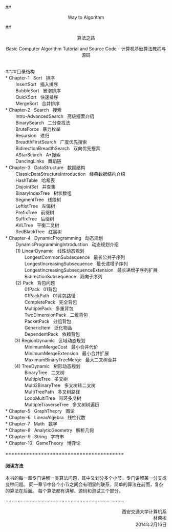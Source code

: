 ##<p align="center">Way to Algorithm</p>
##<p align="center">算法之路</p>
<p align="center">Basic Computer Algorithm Tutorial and Source Code - 计算机基础算法教程与源码</p>
</br>
####目录结构</br>
* Chapter-1 &nbsp; Sort &nbsp; 排序</br>
&emsp;&emsp; InsertSort &nbsp; 插入排序</br>
&emsp;&emsp; BubbleSort &nbsp; 冒泡排序</br>
&emsp;&emsp; QuickSort &nbsp; 快速排序</br>
&emsp;&emsp; MergeSort &nbsp; 合并排序</br>
* Chapter-2 &nbsp; Search &nbsp; 搜索</br>
&emsp;&emsp; Intro-AdvancedSearch &nbsp; 高级搜索介绍</br>
&emsp;&emsp; BinarySearch &nbsp; 二分查找法</br>
&emsp;&emsp; BruteForce &nbsp; 暴力枚举</br>
&emsp;&emsp; Resursion &nbsp; 递归</br>
&emsp;&emsp; BreadthFirstSearch &nbsp; 广度优先搜索</br>
&emsp;&emsp; BidirectionBreadthSearch &nbsp; 双向优先搜索</br>
&emsp;&emsp; AStarSearch &nbsp; A*搜索</br>
&emsp;&emsp; DancingLinks &nbsp; 舞蹈链</br>
* Chapter-3 &nbsp; DataStructure &nbsp; 数据结构</br>
&emsp;&emsp; ClassicDataStructureIntroduction &nbsp; 经典数据结构介绍</br>
&emsp;&emsp; HashTable &nbsp; 哈希表</br>
&emsp;&emsp; DisjointSet &nbsp; 并查集</br>
&emsp;&emsp; BinaryIndexTree &nbsp; 树状数组</br>
&emsp;&emsp; SegmentTree &nbsp; 线段树</br>
&emsp;&emsp; LeftistTree &nbsp; 左偏树</br>
&emsp;&emsp; PrefixTree &nbsp; 前缀树</br>
&emsp;&emsp; SuffixTree &nbsp; 后缀树</br>
&emsp;&emsp; AVLTree &nbsp; 平衡二叉树</br>
&emsp;&emsp; RedBlackTree &nbsp; 红黑树</br>
* Chapter-4 &nbsp; DynamicProgramming &nbsp; 动态规划</br>
&emsp;&emsp; DynamicProgrammingIntroduction &nbsp; 动态规划介绍</br>
&emsp;&emsp; (1) LinearDynamic &nbsp; 线性动态规划</br>
&emsp;&emsp;&emsp;&emsp; LongestCommonSubsequence &nbsp; 最长公共子序列</br>
&emsp;&emsp;&emsp;&emsp; LongestIncreasingSubsequence &nbsp; 最长递增子序列</br>
&emsp;&emsp;&emsp;&emsp; LongestIncreasingSubsequenceExtension &nbsp; 最长递增子序列扩展</br>
&emsp;&emsp;&emsp;&emsp; BidirectionSubsequence &nbsp; 双向子序列</br>
&emsp;&emsp; (2) Pack &nbsp; 背包问题</br>
&emsp;&emsp;&emsp;&emsp; 01Pack &nbsp; 01背包</br>
&emsp;&emsp;&emsp;&emsp; 01PackPath &nbsp; 01背包路径</br>
&emsp;&emsp;&emsp;&emsp; CompletePack &nbsp; 完全背包</br>
&emsp;&emsp;&emsp;&emsp; MultiplePack &nbsp; 多重背包</br>
&emsp;&emsp;&emsp;&emsp; TwoDimensionPack &nbsp; 二维背包</br>
&emsp;&emsp;&emsp;&emsp; PacketPack &nbsp; 分组背包</br>
&emsp;&emsp;&emsp;&emsp; GenericItem &nbsp; 泛化物品</br>
&emsp;&emsp;&emsp;&emsp; DependentPack &nbsp; 依赖背包</br>
&emsp;&emsp;(3) RegionDynamic &nbsp; 区域动态规划</br>
&emsp;&emsp;&emsp;&emsp; MinimumMergeCost &nbsp; 最小合并代价</br>
&emsp;&emsp;&emsp;&emsp; MinimumMergeExtension &nbsp; 最小合并扩展</br>
&emsp;&emsp;&emsp;&emsp; MaximumBinaryTreeMerge &nbsp; 最大二叉树合并</br>
&emsp;&emsp;(4) TreeDynamic &nbsp; 树形动态规划</br>
&emsp;&emsp;&emsp;&emsp; BinaryTree &nbsp; 二叉树</br>
&emsp;&emsp;&emsp;&emsp; MultipleTree &nbsp; 多叉树</br>
&emsp;&emsp;&emsp;&emsp; Multi2BinaryTree &nbsp; 多叉树转二叉树</br>
&emsp;&emsp;&emsp;&emsp; MultiTreePath &nbsp; 多叉树路径</br>
&emsp;&emsp;&emsp;&emsp; LoopMultiTree &nbsp; 带环多叉树</br>
&emsp;&emsp;&emsp;&emsp; MultipleTraverseTree &nbsp; 多叉树树遍历</br>
* Chapter-5 &nbsp; GraphTheory &nbsp; 图论</br>
* Chapter-6 &nbsp; LinearAlgebra &nbsp; 线性代数</br>
* Chapter-7 &nbsp; Math &nbsp; 数学</br>
* Chapter-8 &nbsp; AnalyticGeometry &nbsp; 解析几何</br>
* Chapter-9 &nbsp; String &nbsp; 字符串</br>
* Chapter-10 &nbsp; GameTheory &nbsp; 博弈论</br>


========================================
#### 阅读方法
本书的每一章专门讲解一类算法问题，其中又划分多个小节，专门讲解某一分支或变种问题。
同一章节中各个小节之间会有明显的联系，简单的算法在前面，复杂的算法在后面。
每个算法都有讲解、源码和测试三个部分。


========================================
<p align="right">
西安交通大学计算机系</br>
林荣彬</br>
2014年2月16日
</p>
